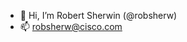 - 👋 Hi, I’m Robert Sherwin (@robsherw)
- 📫 robsherw@cisco.com

<!---
robsherw/robsherw is a ✨ special ✨ repository because its `README.md` (this file) appears on your GitHub profile.
You can click the Preview link to take a look at your changes.
--->
